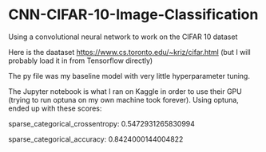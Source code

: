# CNN-CIFAR-10-Image-Classification
Using a convolutional neural network to work on the CIFAR 10 dataset

Here is the daataset https://www.cs.toronto.edu/~kriz/cifar.html
(but I will probably load it in from Tensorflow directly)

The py file was my baseline model with very little hyperparameter tuning.


The Jupyter notebook is what I ran on Kaggle in order to use their GPU (trying to run optuna on my own machine took forever).
Using optuna, ended up with these scores:

sparse_categorical_crossentropy: 0.5472931265830994

sparse_categorical_accuracy: 0.8424000144004822

